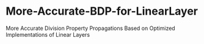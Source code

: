 # More-Accurate-BDP-for-LinearLayer
More Accurate Division Property Propagations Based on Optimized Implementations of Linear Layers
